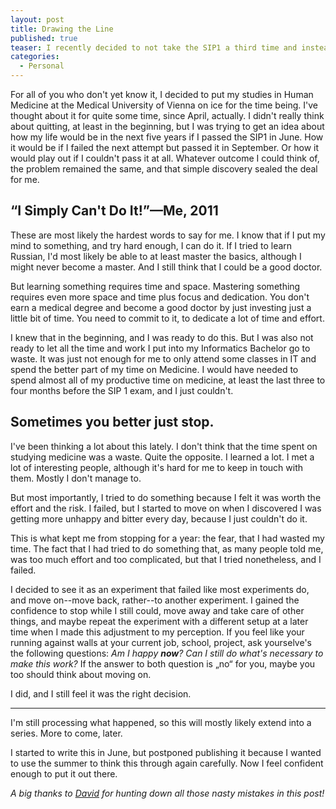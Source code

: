 ```yaml
---
layout: post
title: Drawing the Line
published: true
teaser: I recently decided to not take the SIP1 a third time and instead focus my time and energy on finishing my Bachelor's Degree in Health Informatics and acquire a Master in Informatics later on.
categories:
  - Personal
---
```


For all of you who don't yet know it, I decided to put my studies in Human Medicine at the Medical University of Vienna on ice for the time being. I've thought about it for quite some time, since April, actually. I didn't really think about quitting, at least in the beginning, but I was trying to get an idea about how my life would be in the next five years if I passed the SIP1 in June. How it would be if I failed the next attempt but passed it in September. Or how it would play out if I couldn't pass it at all. Whatever outcome I could think of, the problem remained the same, and that simple discovery sealed the deal for me.

## “I Simply Can't Do It!”&mdash;Me, 2011

These are most likely the hardest words to say for me. I know that if I put my mind to something, and try hard enough, I can do it. If I tried to learn Russian, I'd most likely be able to at least master the basics, although I might never become a master. And I still think that I could be a good doctor.

But learning something requires time and space. Mastering something requires even more space and time plus focus and dedication. You don't earn a medical degree and become a good doctor by just investing just a little bit of time. You need to commit to it, to dedicate a lot of time and effort.

I knew that in the beginning, and I was ready to do this. But I was also not ready to let all the time and work I put into my Informatics Bachelor go to waste. It was just not enough for me to only attend some classes in IT and spend the better part of my time on Medicine. I would have needed to spend almost all of my productive time on medicine, at least the last three to four months before the SIP 1 exam, and I just couldn't.

## Sometimes you better just stop.

I've been thinking a lot about this lately. I don't think that the time spent on studying medicine was a waste. Quite the opposite. I learned a lot. I met a lot of interesting people, although it's hard for me to keep in touch with them. Mostly I don't manage to.

But most importantly, I tried to do something because I felt it was worth the effort and the risk. I failed, but I started to move on when I discovered I was getting more unhappy and bitter every day, because I just couldn't do it.

This is what kept me from stopping for a year: the fear, that I had wasted my time. The fact that I had tried to do something that, as many people told me, was too much effort and too complicated, but that I tried nonetheless, and I failed.

I decided to see it as an experiment that failed like most experiments do, and move on--move back, rather--to another experiment. I gained the confidence to stop while I still could, move away and take care of other things, and maybe repeat the experiment with a different setup at a later time when I made this adjustment to my perception. If you feel like your running against walls at your current job, school, project, ask yourselve's the following questions: *Am I happy **now**? Can I still do what's necessary to make this work?* If the answer to both question is „no“ for you, maybe you too should think about moving on.

I did, and I still feel it was the right decision.

***

I'm still processing what happened, so this will mostly likely extend into a series. More to come, later.

I started to write this in June, but postponed publishing it because I wanted to use the summer to think this through again carefully. Now I feel confident enough to put it out there.

*A big thanks to [David](https://twitter.com/#!/americanandertu "david's twitter profile") for hunting down all those nasty mistakes in this post!*